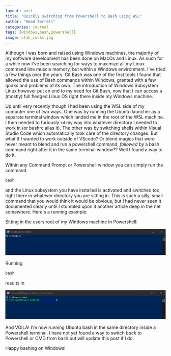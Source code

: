 ```yaml
---
layout: post
title: "Quickly switching from Powershell to Bash using WSL"
author: "Reed Terrell"
categories: journal
tags: [windows,bash,powershell]
image: utah_rocks.jpg
---
```


Although I was born and raised using Windows machines, the majority of my software development has been done on MacOs and Linux. As such for a while now I've been searching for ways to maximize all my Linux command line muscle memory, but within a Windows environment. I've tried a few things over the years. Git Bash was one of the first tools I found that allowed the use of Bash commands within Windows, granted with a few quirks and problems of its own. The introduction of Windows Subsystem Linux however put an end to my need for Git Bash, now that I can access a (mostly) full fledged Linux OS right there inside my Windows machine.

Up until very recently though I had been using the WSL side of my computer one of two ways. One was by running the Ubuntu launcher as a separate terminal window which landed me in the root of the WSL machine. I then needed to furiously `cd` my way into whatever directory I needed to work in (or bashrc alias it). The other was by switching shells within Visual Studio Code which automatically took care of the directory changes. But what if I wanted to work outside of VScode? Or blend magics that were never meant to blend and run a powershell command, _followed by_ a bash command right after it in the same terminal window?? Well I found a way to do it.

Within any Command Prompt or Powershell window you can simply run the command

```powershell
bash
```

and the Linux subsystem you have installed is activated and switched too, right there in whatever directory you are sitting in. This is such a silly, small command that you would think it would be obvious, but I had never seen it documented clearly until I stumbled upon it another article deep in the net somewhere. Here's a running example:

Sitting in the users root of my Windows machine in Powershell:

![powersh](/assets/img/powershell-to-bash/powersh.png)

Running

```powershell
bash
```

results in

![bash](/assets/img/powershell-to-bash/bash.png)

And VOILA! I'm now running Ubuntu bash in the same directory inside a Powershell terminal. I have not yet found a way to switch _back_ to Powershell or CMD from bash but will update this post if I do.

Happy bashing on Windows!

